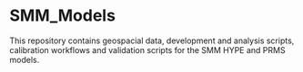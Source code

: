 # SMM_Models

This repository contains geospacial data, development and analysis scripts, calibration workflows and validation scripts for the SMM HYPE and PRMS models.
